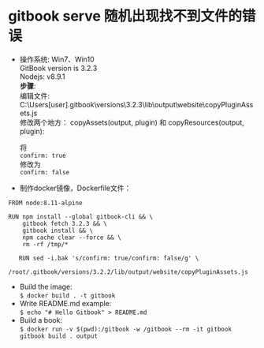 # gitbook serve 随机出现找不到文件的错误

- 操作系统: Win7、Win10  
GitBook version is 3.2.3  
Nodejs: v8.9.1  
**步骤**:  
编辑文件: C:\Users[user].gitbook\versions\3.2.3\lib\output\website\copyPluginAssets.js  
修改两个地方： copyAssets(output, plugin) 和 copyResources(output, plugin):

  将    
  `confirm: true`  
  修改为  
   `confirm: false`


- 制作docker镜像，Dockerfile文件：
  
```
FROM node:8.11-alpine

RUN npm install --global gitbook-cli && \
    gitbook fetch 3.2.3 && \
    gitbook install && \
    npm cache clear --force && \
    rm -rf /tmp/*

   RUN sed -i.bak 's/confirm: true/confirm: false/g' \
    /root/.gitbook/versions/3.2.2/lib/output/website/copyPluginAssets.js
```

- Build the image:  
    `$ docker build . -t gitbook`
- Write README.md example:  
    `$ echo "# Hello Gitbook" > README.md`
- Build a book:  
    `$ docker run -v $(pwd):/gitbook -w /gitbook --rm -it gitbook gitbook build . output`